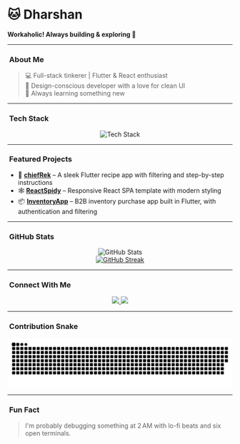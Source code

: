 <p align="center">
  <h1>🐱 Dharshan</h1>
  <p><strong>Workaholic! Always building & exploring 🌌</strong></p>
</p>

---

### ​ About Me

> 💻 Full-stack tinkerer | Flutter & React enthusiast  
> 🎨 Design-conscious developer with a love for clean UI  
> 🌱 Always learning something new  

---

### ​​ Tech Stack

<p align="center">
  <img src="https://github-readme-tech-stack.vercel.app/api/cards?theme=catppuccin_mocha&lineCount=2&line1=react,react,89b4fa;flutter,flutter,94e2d5;firebase,firebase,fab387;&line2=dart,dart,89dceb;typescript,typescript,89dceb;javascript,javascript,f9e2af;" alt="Tech Stack" />
</p>

---

### ​ Featured Projects

- 🎯 [**chiefRek**](https://github.com/shanxn/chiefRek) – A sleek Flutter recipe app with filtering and step-by-step instructions  
- 🕸️ [**ReactSpidy**](https://github.com/shanxn/ReactSpidy) – Responsive React SPA template with modern styling  
- 📦 [**InventoryApp**](https://github.com/shanxn/InventoryApp) – B2B inventory purchase app built in Flutter, with authentication and filtering

---

### ​ GitHub Stats

<p align="center">
  <img src="https://github-readme-stats.vercel.app/api?username=shanxn&show_icons=true&theme=catppuccin_mocha&hide_border=true&border_radius=12" alt="GitHub Stats" />
  <br />
  <a href="https://github.com/shanxn">
    <img src="https://github-readme-streak-stats-eight.vercel.app?user=shanxn&theme=catppuccin_mocha&hide_longest_streak=true" alt="GitHub Streak" />
  </a>
</p>

---

### ​ Connect With Me

<p align="center">
  <a href="https://www.linkedin.com/in/dharshanxn">
    <img src="https://img.shields.io/badge/LinkedIn-89b4fa?style=for-the-badge&logo=linkedin&logoColor=black" />
  </a>
  <a href="https://www.instagram.com/dharshanxn">
    <img src="https://img.shields.io/badge/Instagram-f38ba8?style=for-the-badge&logo=instagram&logoColor=black" />
  </a>
</p>

---

### ​ Contribution Snake

<p align="center">
  <img src="https://raw.githubusercontent.com/shanxn/shanxn/main/output/github-contribution-grid-snake.svg" alt="GitHub Contribution Snake" />
</p>



---

### ​ Fun Fact

> I'm probably debugging something at 2 AM with lo-fi beats and six open terminals.

<!-- Theme inspired by Catppuccin Mocha -->

